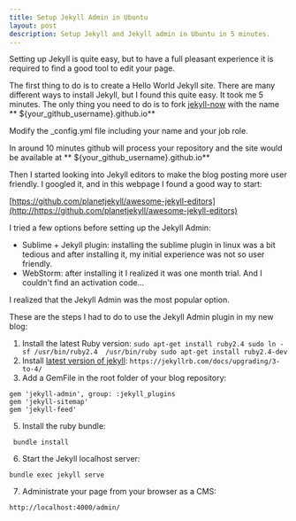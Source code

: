 ```yaml
---
title: Setup Jekyll Admin in Ubuntu
layout: post
description: Setup Jekyll and Jekyll admin in Ubuntu in 5 minutes.
---
```


Setting up Jekyll is quite easy, but to have a full pleasant experience it is required to find a good tool to edit your page. 

The first thing to do is to create a Hello World Jekyll site. There are many different ways to install Jekyll, but I found this quite easy. It took me 5 minutes. The only thing you need to do is to fork [jekyll-now](https://github.com/barryclark/jekyll-now) with the name ** ${your_github_username}.github.io**

Modify the _config.yml file including your name and your job role.  

In around 10 minutes github will process your repository and the site would be available at ** ${your_github_username}.github.io**

Then I started looking into Jekyll editors to make the blog posting more user friendly. I googled it, and in this webpage I found a good way to start:

[https://github.com/planetjekyll/awesome-jekyll-editors](http://https://github.com/planetjekyll/awesome-jekyll-editors)

I tried a few options before setting up the Jekyll Admin:
* Sublime + Jekyll plugin: installing the sublime plugin in linux was a bit tedious and after installing it, my initial experience was not so user friendly. 
* WebStorm: after installing it I realized it was one month trial. And I couldn't find an activation code... 

I realized that the Jekyll Admin was the most popular option. 

These are the steps I had to do to use the Jekyll Admin plugin in my new blog:

1. Install the latest Ruby version:
	`sudo apt-get install ruby2.4
	sudo ln -sf /usr/bin/ruby2.4  /usr/bin/ruby
	sudo apt-get install ruby2.4-dev
	`
2. Install [latest version of jekyll](https://jekyllrb.com/docs/upgrading/3-to-4/):
	`https://jekyllrb.com/docs/upgrading/3-to-4/`
3. Add a GemFile in the root folder of your blog repository:
```
gem 'jekyll-admin', group: :jekyll_plugins
gem 'jekyll-sitemap'
gem 'jekyll-feed'
```
5. Install the ruby bundle:
```
 bundle install
```
6. Start the Jekyll localhost server:
```
bundle exec jekyll serve
```
7. Administrate your page from your browser as a CMS:
```
http://localhost:4000/admin/
```